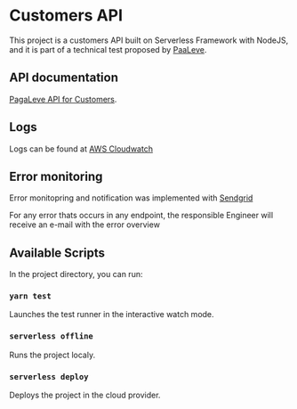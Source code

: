 # Customers API

This project is a customers API built on Serverless Framework with NodeJS, and it is part of a technical test proposed by [PaaLeve](https://pagaleve.com.br).

## API documentation

[PagaLeve API for Customers](https://app.swaggerhub.com/apis-docs/paga-leve/PagaLeve-Customers/V1).

## Logs

Logs can be found at [AWS Cloudwatch](https://aws.amazon.com/pt/cloudwatch/)

## Error monitoring

Error monitopring and notification was implemented with [Sendgrid](https://sendgrid.com/)

For any error thats occurs in any endpoint, the responsible Engineer will receive an e-mail with the error overview

## Available Scripts

In the project directory, you can run:

### `yarn test`

Launches the test runner in the interactive watch mode.

### `serverless offline`

Runs the project localy.

### `serverless deploy`

Deploys the project in the cloud provider.
